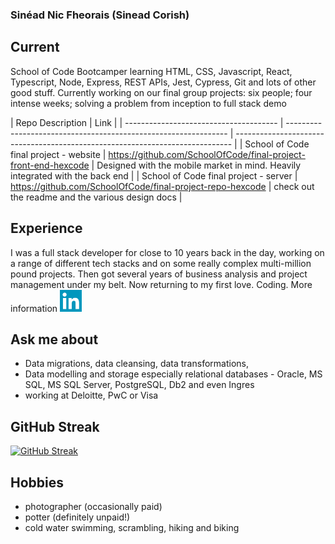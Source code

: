 ### Sinéad Nic Fheorais (Sinead Corish)

## Current

School of Code Bootcamper learning HTML, CSS, Javascript, React, Typescript, Node, Express, REST APIs, Jest, Cypress, Git and lots of other good stuff. Currently working on our final group projects: six people; four intense weeks; solving a problem from inception to full stack demo

| Repo Description                       | Link                                                            |
| -------------------------------------- | --------------------------------------------------------------- | ----------------------------------------------------------------------------- |
| School of Code final project - website | https://github.com/SchoolOfCode/final-project-front-end-hexcode | Designed with the mobile market in mind. Heavily integrated with the back end |
| School of Code final project - server  | https://github.com/SchoolOfCode/final-project-repo-hexcode      | check out the readme and the various design docs                              |

## Experience

I was a full stack developer for close to 10 years back in the day, working on a range of different tech stacks and on some really complex multi-million pound projects. Then got several years of business analysis and project management under my belt. Now returning to my first love. Coding. More information
<a href="https://www.linkedin.com/in/sineadcorish/" title="linkedin-redirect">
<img src="images/linkedin-icon.png" width="35" height="35">
</a>

## Ask me about

-   Data migrations, data cleansing, data transformations,
-   Data modelling and storage especially relational databases - Oracle, MS SQL, MS SQL Server, PostgreSQL, Db2 and even Ingres
-   working at Deloitte, PwC or Visa

## GitHub Streak

[![GitHub Streak](https://github-readme-streak-stats.herokuapp.com?user=nicfheorais&theme=prussian&date_format=M%20j%5B%2C%20Y%5D)](https://git.io/streak-stats)

## Hobbies

-   photographer (occasionally paid)
-   potter (definitely unpaid!)
-   cold water swimming, scrambling, hiking and biking
